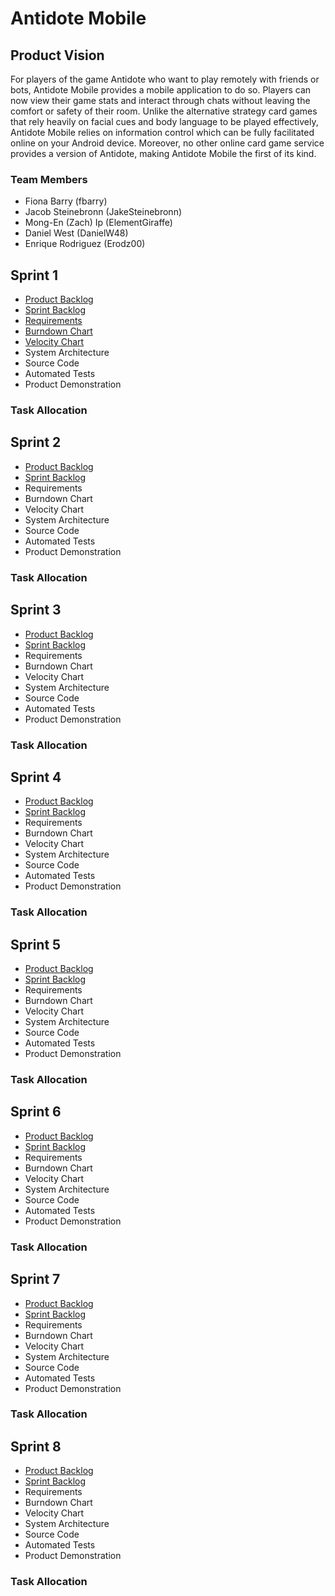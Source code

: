 # Antidote Mobile

## Product Vision

For players of the game Antidote who want to play remotely with friends or bots, Antidote Mobile provides a mobile application to do so. Players can now view their game stats and interact through chats without leaving the comfort or safety of their room. Unlike the alternative strategy card games that rely heavily on facial cues and body language to be played effectively, Antidote Mobile relies on information control which can be fully facilitated online on your Android device. Moreover, no other online card game service provides a version of Antidote, making Antidote Mobile the first of its kind.

### Team Members

- Fiona Barry (fbarry)
- Jacob Steinebronn (JakeSteinebronn)
- Mong-En (Zach) Ip (ElementGiraffe)
- Daniel West (DanielW48)
- Enrique Rodriguez (Erodz00)

## Sprint 1

- [Product Backlog](https://trello.com/b/4BXuyGVT/antidote-planning)
- [Sprint Backlog](https://trello.com/b/4BXuyGVT/antidote-planning)
- [Requirements](https://trello.com/b/4BXuyGVT/antidote-planning)
- [Burndown Chart](https://docs.google.com/drawings/d/1DphdQxI2VC6NBV8ki5pzwNgX5mfWGEvkf1lrGDsCFlw/edit)
- [Velocity Chart](https://docs.google.com/drawings/d/16rvN4Frxrgw_4FFaJiSVTQm7VpvmOW8X7FXCXC2kVLU/edit)
- System Architecture
- Source Code
- Automated Tests
- Product Demonstration

### Task Allocation

## Sprint 2
 
- [Product Backlog](https://trello.com/b/4BXuyGVT/antidote-planning)
- [Sprint Backlog](https://trello.com/b/4BXuyGVT/antidote-planning)
- Requirements
- Burndown Chart
- Velocity Chart
- System Architecture
- Source Code
- Automated Tests
- Product Demonstration

### Task Allocation

## Sprint 3

- [Product Backlog](https://trello.com/b/4BXuyGVT/antidote-planning)
- [Sprint Backlog](https://trello.com/b/4BXuyGVT/antidote-planning)
- Requirements
- Burndown Chart
- Velocity Chart
- System Architecture
- Source Code
- Automated Tests
- Product Demonstration

### Task Allocation

## Sprint 4

- [Product Backlog](https://trello.com/b/4BXuyGVT/antidote-planning)
- [Sprint Backlog](https://trello.com/b/4BXuyGVT/antidote-planning)
- Requirements
- Burndown Chart
- Velocity Chart
- System Architecture
- Source Code
- Automated Tests
- Product Demonstration

### Task Allocation

## Sprint 5

- [Product Backlog](https://trello.com/b/4BXuyGVT/antidote-planning)
- [Sprint Backlog](https://trello.com/b/4BXuyGVT/antidote-planning)
- Requirements
- Burndown Chart
- Velocity Chart
- System Architecture
- Source Code
- Automated Tests
- Product Demonstration

### Task Allocation

## Sprint 6

- [Product Backlog](https://trello.com/b/4BXuyGVT/antidote-planning)
- [Sprint Backlog](https://trello.com/b/4BXuyGVT/antidote-planning)
- Requirements
- Burndown Chart
- Velocity Chart
- System Architecture
- Source Code
- Automated Tests
- Product Demonstration

### Task Allocation

## Sprint 7

- [Product Backlog](https://trello.com/b/4BXuyGVT/antidote-planning)
- [Sprint Backlog](https://trello.com/b/4BXuyGVT/antidote-planning)
- Requirements
- Burndown Chart
- Velocity Chart
- System Architecture
- Source Code
- Automated Tests
- Product Demonstration

### Task Allocation

## Sprint 8

- [Product Backlog](https://trello.com/b/4BXuyGVT/antidote-planning)
- [Sprint Backlog](https://trello.com/b/4BXuyGVT/antidote-planning)
- Requirements
- Burndown Chart
- Velocity Chart
- System Architecture
- Source Code
- Automated Tests
- Product Demonstration

### Task Allocation

